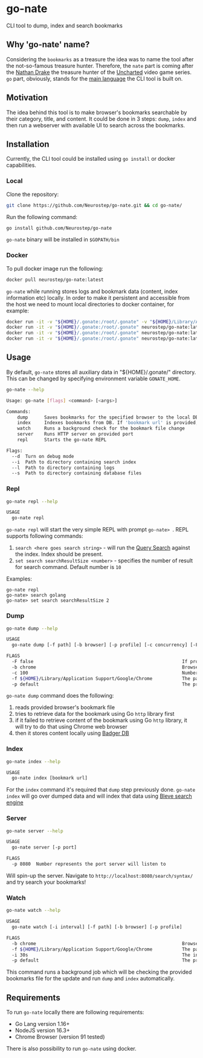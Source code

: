 # go-nate
CLI tool to dump, index and search bookmarks

## Why 'go-nate' name?

Considering the `bookmarks` as a treasure the idea was to name the tool after the not-so-famous treasure hunter.
Therefore, the `nate` part is coming after the [Nathan Drake](https://en.wikipedia.org/wiki/Nathan_Drake_(Uncharted)) the treasure hunter of the [Uncharted](https://en.wikipedia.org/wiki/Uncharted) video game series.
`go` part, obviously, stands for the [main language](https://golang.org/) the CLI tool is built on.

## Motivation

The idea behind this tool is to make browser's bookmarks searchable by their category, title, and content. It could be done in 3 steps: `dump`, `index` and then run a webserver with available UI to search across the bookmarks.

## Installation

Currently, the CLI tool could be installed using `go install` or docker capabilities.

### Local

Clone the repository:
```bash
git clone https://github.com/Neurostep/go-nate.git && cd go-nate/
```

Run the following command:
```bash
go install github.com/Neurostep/go-nate
```

`go-nate` binary will be installed in `$GOPATH/bin`

### Docker

To pull docker image run the following:

```bash
docker pull neurostep/go-nate:latest
```

`go-nate` while running stores logs and bookmark data (content, index information etc) locally. In order to make it
persistent and accessible from the host we need to mount local directories to docker container, for example:

```bash
docker run -it -v "${HOME}/.gonate:/root/.gonate" -v "${HOME}/Library/Application Support/Google/Chrome:/root/bookmarks" neurostep/go-nate:latest go-nate dump -f bookmarks
docker run -it -v "${HOME}/.gonate:/root/.gonate" neurostep/go-nate:latest go-nate index
docker run -it -v "${HOME}/.gonate:/root/.gonate" neurostep/go-nate:latest go-nate repl
docker run -it -v "${HOME}/.gonate:/root/.gonate" neurostep/go-nate:latest go-nate server
```

## Usage

By default, `go-nate` stores all auxiliary data in "${HOME}/.gonate/" directory.
This can be changed by specifying environment variable `GONATE_HOME`.

```bash
go-nate --help

Usage: go-nate [flags] <command> [<args>]

Commands:
    dump      Saves bookmarks for the specified browser to the local DB. If bookmark URL is provided, it will dump that one only
    index     Indexes bookmarks from DB. If 'bookmark url' is provided, it will index only that bookmark
    watch     Runs a background check for the bookmark file change
    server    Runs HTTP server on provided port
    repl      Starts the go-nate REPL

Flags:
  --d  Turn on debug mode
  --i  Path to directory containing search index
  --l  Path to directory containing logs
  --s  Path to directory containing database files
```

### Repl

```bash
go-nate repl --help

USAGE
  go-nate repl
```

`go-nate repl` will start the very simple REPL with prompt `go-nate> `.
REPL supports following commands:

1. `search <here goes search string>` - will run the [Query Search](https://blevesearch.com/docs/Query-String-Query/)
    against the index. Index should be present.
2. `set search searchResultSize <number>` - specifies the number of result for search command. Default number is `10`

Examples:

```
go-nate repl
go-nate> search golang
go-nate> set search searchResultSize 2
```
### Dump

```bash
go-nate dump --help

USAGE
  go-nate dump [-f path] [-b browser] [-p profile] [-c concurrency] [-F force to dump] [bookmark url] [bookmark folder] [bookmark title]

FLAGS
  -F false                                                       If provided, then bookmark will be dumped even if it already exists
  -b chrome                                                      Browser for which bookmarks are being dumped
  -c 100                                                         Number of concurrent workers to dump the bookmarks
  -f ${HOME}/Library/Application Support/Google/Chrome           The path to local browser profile
  -p default                                                     The profile name of the browser
```

`go-nate dump` command does the following:

1. reads provided browser's bookmark file
1. tries to retrieve data for the bookmark using Go `http` library first
1. if it failed to retrieve content of the bookmark using Go `http` library, it will try to do that using Chrome web browser
1. then it stores content locally using [Badger DB](https://github.com/dgraph-io/badger)

### Index

```bash
go-nate index --help

USAGE
  go-nate index [bookmark url]
```

For the `index` command it's required that `dump` step previously done. `go-nate index` will go over dumped data and will
index that data using [Bleve search engine](http://blevesearch.com/)

### Server

```bash
go-nate server --help

USAGE
  go-nate server [-p port]

FLAGS
  -p 8080  Number represents the port server will listen to
```

Will spin-up the server. Navigate to `http://localhost:8080/search/syntax/` and try search your bookmarks!

### Watch

```bash
go-nate watch --help

USAGE
  go-nate watch [-i interval] [-f path] [-b browser] [-p profile]

FLAGS
  -b chrome                                                      Browser for which bookmarks are being watched and dumped
  -f ${HOME}/Library/Application Support/Google/Chrome           The path to local browser profile
  -i 30s                                                         The interval in which watch will perform the bookmark file check
  -p default                                                     The profile name of the browser
```

This command runs a background job which will be checking the provided bookmarks file for the update and run `dump` and
`index` automatically.

## Requirements

To run `go-nate` locally there are following requirements:

 - Go Lang version 1.16+
 - NodeJS version 16.3+
 - Chrome Browser (version 91 tested)

There is also possibility to run `go-nate` using docker.
